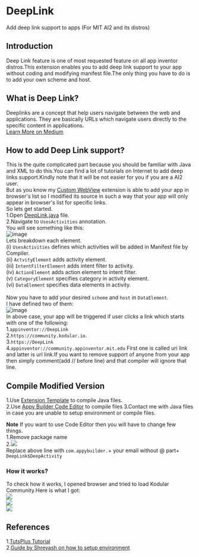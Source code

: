 # DeepLink
Add deep link support to apps (For MIT AI2 and its distros)

## Introduction
Deep Link feature is one of most requested feature on all app inventor distros.This extension enables you to add deep link support to your app without coding and modifying manifest file.The only thing you have to do is to add your own scheme and host.

## What is Deep Link?
Deeplinks are a concept that help users navigate between the web and applications. They are basically URLs which navigate users directly to the specific content in applications.                                      <br><a href="https://medium.com/@muratcanbur/intro-to-deep-linking-on-android-1b9fe9e38abd">Learn More on Medium</a>
## How to add Deep Link support?
This is the quite complicated part because you should be familiar with Java and XML to do this.You can find a lot of tutorials on Internet to add deep links support.Kindly note that it will be not easier for you if you are a AI2 user.<br>
But as you know my <a href="https://github.com/vknow360/CustomWebView/"> Custom WebView</a> extension is able to add your app in browser's list so I modified its source in such a way that your app will only appear in browser's list for specific links.<br>
So lets get started.<br>
1.Open <a href="https://github.com/vknow360/DeepLink/blob/master/DeepLink.java">DeepLink.java</a> file.<br>
2.Navigate to `UsesActivities` annotation.<br>
You will see something like this:<br>
![image](https://user-images.githubusercontent.com/41724811/88656866-980cf000-d0ee-11ea-9cc1-8df0b096043e.png)<br>
Lets breakdown each element.<br>
(i) `UsesActivities` defines which activities will be added in Manifest file by Compiler.<br>
(ii) `ActvityElement` adds activity element.<br>
(iii) `IntentFilterElement` adds intent filter to activity.<br>
(iv) `ActionElement` adds action element to intent filter.<br>
(v) `CategoryElement` specifies category in activity element.<br>
(vi) `DataElement` specifies data elements in activity.<br>
<br>
Now you have to add your desired `scheme` and `host` in `DataElement`.<br>
I have defined two of them:<br>
![image](https://user-images.githubusercontent.com/41724811/88658535-39954100-d0f1-11ea-8d2a-b25f9c0ae4c4.png)<br>
In above case, your app will be triggered if user clicks a link which starts with one of the following:<br>
1.`appinventor://DeepLink`<br>
2.`https://community.kodular.io`.<br>
3.`https://DeepLink`<br>
4.`appinventor://community.appinventor.mit.edu`
First one is called uri link and latter is url link.If you want to remove support of anyone from your app then simply comment(add // before line) and that compiler will ignore that line.

## Compile Modified Version
1.Use <a href="https://github.com/mit-cml/extension-template">Extension Template</a> to compile Java files.<br>
2.Use <a href="https://editor.appybuilder.com/">Appy Builder Code Editor</a> to compile files
3.Contact me with Java files in case you are unable to setup environment or compile files.

**Note**
If you want to use Code Editor then you will have to change few things.<br>
1.Remove package name<br>
2.<img src="https://kodular-community.s3.dualstack.eu-west-1.amazonaws.com/original/3X/2/2/22cb98cbb8bf3a6f3e3bb60a4caa807f725f1036.png"><br>
Replace above line with `com.appybuilder.`+ your email without @ part+ `DeepLink$DeepActivity`

### How it works?
To check how it works, I opened browser and tried to load Kodular Community.Here is what I got:<br>
<img src="https://kodular-community.s3.dualstack.eu-west-1.amazonaws.com/optimized/3X/2/f/2fa8ba8df1eeb0de02f0ac2f11d48ea7e7b7c661_2_281x500.png"><br>
<img src="https://kodular-community.s3.dualstack.eu-west-1.amazonaws.com/optimized/3X/8/1/815dbfcd8e0958dffb7526b82b51972f309056b5_2_281x500.png"><br>
<img src="https://kodular-community.s3.dualstack.eu-west-1.amazonaws.com/optimized/3X/6/3/63b498a4ff19a35dd66de0732fec2fb4741c0b4d_2_281x500.png"><br>


## References
1.<a href="https://code.tutsplus.com/tutorials/how-to-enable-deep-links-on-android--cms-26317#">TutsPlus Tutorial</a><br>
2.<a href="https://medium.com/@saitwalshreyash19/writing-extensions-for-app-inventor-2-and-kodular-7d20092bff16?sk=1e2ce3fa85dd781c002c78c75ce83ccd">Guide by Shreyash on how to setup environment</a>
